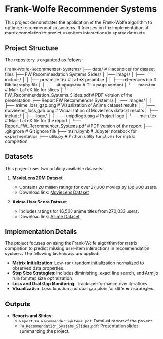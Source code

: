# Frank-Wolfe Recommender Systems

This project demonstrates the application of the Frank-Wolfe algorithm to optimize recommendation systems. It focuses on the implementation of matrix completion to predict user-item interactions in sparse datasets.

## Project Structure

The repository is organized as follows:

Frank-Wolfe-Recommender-Systems/
├── data/                               # Placeholder for dataset files
├── FW Recommendation Systems Slides/
│   ├── image/
│   ├── include/
│   │   ├── preamble.tex                # LaTeX preamble
│   │   ├── references.bib              # Bibliography file
│   │   ├── titlepage.tex               # Title page content
│   └── main.tex                        # Main LaTeX file for slides
│   └── FW_Recommendation_Systems_Slides.pdf # PDF version of the presentation
├── Report FW Recommender Systems/
│   ├── images/
│   │   ├── anime_loss_gap.png          # Visualization of Anime dataset results
│   │   ├── movielens_loss_gap.png      # Visualization of MovieLens dataset results
│   ├── include/
│   ├── logo/
│   │   └── unipdlogo.png               # Project logo
│   └── main.tex                        # Main LaTeX file for the report
│   └── Report_FW_Recommender_Systems.pdf # PDF version of the report
├── .gitignore                          # Git ignore file
├── main.ipynb                          # Jupyter notebook for experimentation
├── utils.py                            # Python utility functions for matrix completion



## Datasets

This project uses two publicly available datasets:

1. **MovieLens 20M Dataset**  
   - Contains 20 million ratings for over 27,000 movies by 138,000 users.  
   - Download link: [MovieLens Dataset](https://doi.org/10.1145/2827872)

2. **Anime User Score Dataset**  
   - Includes ratings for 16,500 anime titles from 270,033 users.  
   - Download link: [Anime Dataset](https://www.kaggle.com/datasets/dbdmobile/myanimelist-dataset/data?select=users-score-2023.csv)

## Implementation Details

The project focuses on using the Frank-Wolfe algorithm for matrix completion to predict missing user-item interactions in recommendation systems. The following techniques are applied:

- **Matrix Initialization**: Low-rank random initialization normalized to observed data properties.
- **Step Size Strategies**: Includes diminishing, exact line search, and Armijo rule for step size optimization.
- **Loss and Dual Gap Monitoring**: Tracks performance over iterations.
- **Visualization**: Loss function and dual gap plots for different strategies.

## Outputs

- **Reports and Slides**:
  - `Report_FW_Recommender_Systems.pdf`: Detailed report of the project.
  - `FW_Recommendation_Systems_Slides.pdf`: Presentation slides summarizing the project.
